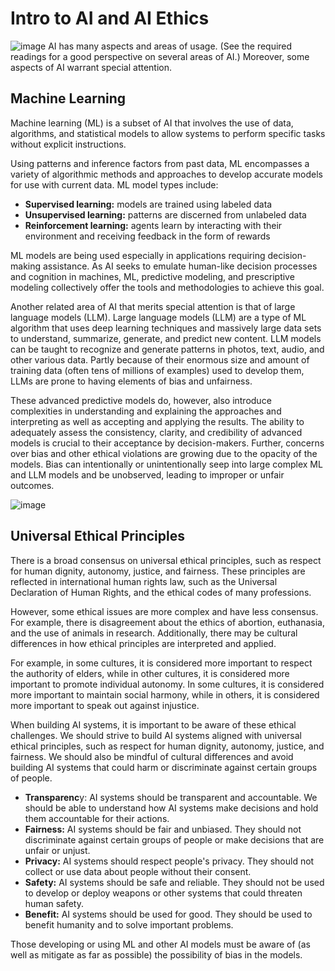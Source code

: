 # Intro to AI and AI Ethics

![image](https://github.com/user-attachments/assets/8b923121-035d-43cc-9610-b0e88d83f255)
AI has many aspects and areas of usage. (See the required readings for a good perspective on several areas of AI.) Moreover, some aspects of AI warrant special attention.

## Machine Learning

Machine learning (ML) is a subset of AI that involves the use of data, algorithms, and statistical models to allow systems to perform specific tasks without explicit instructions.

Using patterns and inference factors from past data, ML encompasses a variety of algorithmic methods and approaches to develop accurate models for use with current data. ML model types include:

- **Supervised learning:** models are trained using labeled data
- **Unsupervised learning:** patterns are discerned from unlabeled data
- **Reinforcement learning:** agents learn by interacting with their environment and receiving feedback in the form of rewards

ML models are being used especially in applications requiring decision-making assistance. As AI seeks to emulate human-like decision processes and cognition in machines, ML, predictive modeling, and prescriptive modeling collectively offer the tools and methodologies to achieve this goal.

Another related area of AI that merits special attention is that of large language models (LLM). Large language models (LLM) are a type of ML algorithm that uses deep learning techniques and massively large data sets to understand, summarize, generate, and predict new content. LLM models can be taught to recognize and generate patterns in photos, text, audio, and other various data. Partly because of their enormous size and amount of training data (often tens of millions of examples) used to develop them, LLMs are prone to having elements of bias and unfairness.

These advanced predictive models do, however, also introduce complexities in understanding and explaining the approaches and interpreting as well as accepting and applying the results. The ability to adequately assess the consistency, clarity, and credibility of advanced models is crucial to their acceptance by decision-makers. Further, concerns over bias and other ethical violations are growing due to the opacity of the models. Bias can intentionally or unintentionally seep into large complex ML and LLM models and be unobserved, leading to improper or unfair outcomes.

![image](https://github.com/user-attachments/assets/6b2c9bd4-1272-4661-8558-8a4138a08808)

## Universal Ethical Principles

There is a broad consensus on universal ethical principles, such as respect for human dignity, autonomy, justice, and fairness. These principles are reflected in international human rights law, such as the Universal Declaration of Human Rights, and the ethical codes of many professions.

However, some ethical issues are more complex and have less consensus. For example, there is disagreement about the ethics of abortion, euthanasia, and the use of animals in research. Additionally, there may be cultural differences in how ethical principles are interpreted and applied.

For example, in some cultures, it is considered more important to respect the authority of elders, while in other cultures, it is considered more important to promote individual autonomy. In some cultures, it is considered more important to maintain social harmony, while in others, it is considered more important to speak out against injustice.

When building AI systems, it is important to be aware of these ethical challenges. We should strive to build AI systems aligned with universal ethical principles, such as respect for human dignity, autonomy, justice, and fairness. We should also be mindful of cultural differences and avoid building AI systems that could harm or discriminate against certain groups of people.
- **Transparenc**y: AI systems should be transparent and accountable. We should be able to understand how AI systems make decisions and hold them accountable for their actions.
- **Fairness:** AI systems should be fair and unbiased. They should not discriminate against certain groups of people or make decisions that are unfair or unjust.
- **Privacy:** AI systems should respect people's privacy. They should not collect or use data about people without their consent.
- **Safety:** AI systems should be safe and reliable. They should not be used to develop or deploy weapons or other systems that could threaten human safety.
- **Benefit:** AI systems should be used for good. They should be used to benefit humanity and to solve important problems.

Those developing or using ML and other AI models must be aware of (as well as mitigate as far as possible) the possibility of bias in the models.
